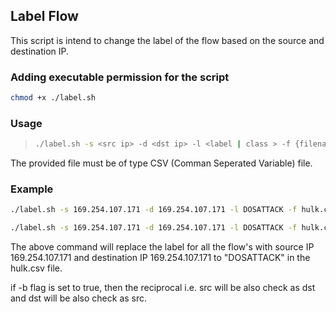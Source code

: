 ## Label Flow

This script is intend to change the label of the flow based on the source and destination IP.

### Adding executable permission for the script
```sh
chmod +x ./label.sh
```

### Usage
> ```sh
>./label.sh -s <src ip> -d <dst ip> -l <label | class > -f {filename} -b {true|false}
>```

The provided file must be of type CSV (Comman Seperated Variable) file.

### Example
```sh
./label.sh -s 169.254.107.171 -d 169.254.107.171 -l DOSATTACK -f hulk.csv
```
```sh
./label.sh -s 169.254.107.171 -d 169.254.107.171 -l DOSATTACK -f hulk.csv -b true
```

The above command will replace the label for all the flow's with source IP 169.254.107.171 and destination IP 169.254.107.171 to "DOSATTACK" in the hulk.csv file.

if -b flag is set to true, then the reciprocal i.e. src will be also check as dst and dst will be also check as src.